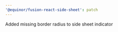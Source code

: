 ```yaml
---
'@equinor/fusion-react-side-sheet': patch
---
```


Added missing border radius to side sheet indicator
